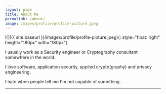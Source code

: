 ```yaml
---
layout: page
title: About Me
permalink: /about/
image: images/profile/profile-picture.jpeg
---
```


![]({{ site.baseurl  }}/images/profile/profile-picture.jpeg){: style="float: right" height="180px" with="180px"}

I usually work as a Security engineer or Cryptography consultant somewhere in the world. 

I love software, application security, applied crypto(graphy) and privacy engineering. 

I hate when people tell me I'm not capable of something.




---

<!-- <sub>If you'd like to get in contact, just drop me an email: <barbaraisabelvieira@gmail.com> </sub> -->
